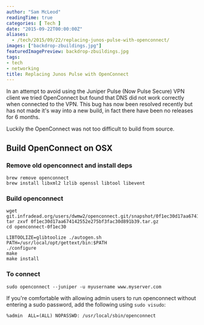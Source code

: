 ```yaml
---
author: "Sam McLeod"
readingTime: true
categories: [ Tech ]
date: "2015-09-22T00:00:00Z"
aliases:
  - /tech/2015/09/22/replacing-junos-pulse-with-openconnect/
images: ["backdrop-zbuildings.jpg"]
featuredImagePreview: backdrop-zbuildings.jpg
tags:
- tech
- networking
title: Replacing Junos Pulse with OpenConnect
---
```


In an attempt to avoid using the Juniper Pulse (Now Pulse Secure) VPN client we tried OpenConnect but found that DNS did not work correctly when connected to the VPN.
This bug has now been resolved recently but has not made it's way into a new build, in fact there have been no releases for 6 months.

Luckily the OpenConnect was not too difficult to build from source.

## Build OpenConnect on OSX

### Remove old openconnect and install deps

```shell
brew remove openconnect
brew install libxml2 lzlib openssl libtool libevent
```

### Build openconnect

```shell
wget git.infradead.org/users/dwmw2/openconnect.git/snapshot/0f1ec30d17aa674142552e275bf3fac30d891b39.tar.gz
tar zxvf 0f1ec30d17aa674142552e275bf3fac30d891b39.tar.gz
cd openconnect-0f1ec30

LIBTOOLIZE=glibtoolize ./autogen.sh
PATH=/usr/local/opt/gettext/bin:$PATH
./configure
make
make install
```

### To connect

```shell
sudo openconnect --juniper -u myusername www.myserver.com
```

If you're comfortable with allowing admin users to run openconnect without entering a sudo password, add the following using `sudo visudo`:

```shell
%admin  ALL=(ALL) NOPASSWD: /usr/local/sbin/openconnect
```
